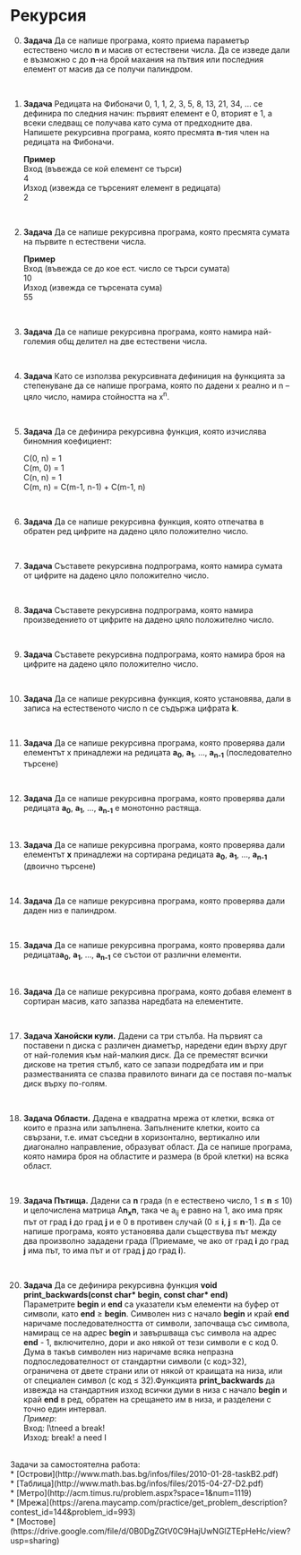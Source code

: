 # Рекурсия

0. **Задача** Да се напише програма, която приема параметър естествено число **n** и масив от естествени числа. Да се изведе дали е възможно с до **n**-на брой махания на пътвия или последния елемент от масив да се получи палиндром.

<br>

1. **Задача** Редицата на Фибоначи 0, 1, 1, 2, 3, 5, 8, 13, 21, 34, … се дефинира по следния начин: първият елемент е 0, вторият е 1, а всеки следващ се получава като сума от предходните два. Напишете рекурсивна програма, която пресмята **n**-тия член на редицата на Фибоначи.

	**Пример**<br>
	Вход (въвежда се кой елемент се търси)<br>
	4<br>
	Изход (извежда се търсеният елемент в редицата)<br>
	2

<br>

2. **Задача** Да се напише рекурсивна програма, която пресмята сумата на първите n естествени числа.

	**Пример**<br>
	Вход (въвежда се до кое ест. число се търси сумата)<br>
	10<br>
	Изход (извежда се търсената сума)<br>
	55

<br>

3. **Задача** Да се напише рекурсивна програма, която намира най-големия общ делител на две естествени числа.

<br>

4. **Задача** Като се използва рекурсивната дефиниция на функцията за степенуване да се напише програма, която по дадени x реално и n – цяло число, намира стойността на x<sup>n</sup>.

<br>

5. **Задача** Да се дефинира рекурсивна функция, която изчислява биномния коефициент:

	C(0, n) = 1<br>
	C(m, 0) = 1<br>
	C(n, n) = 1<br>
	C(m, n) = C(m-1, n-1) + C(m-1, n)

<br>

6. **Задача** Да се напише рекурсивна функция, която отпечатва в обратен ред цифрите на дадено цяло положително число.

<br>

7. **Задача** Съставете рекурсивна подпрограма, която намира сумата от цифрите на дадено цяло положително число.

<br>

8. **Задача** Съставете рекурсивна подпрограма, която намира произведението от цифрите на дадено цяло положително число.

<br>

9. **Задача** Съставете рекурсивна подпрограма, която намира броя на цифрите на дадено цяло положително число.

<br>

10. **Задача** Да се напише рекурсивна функция, която установява, дали в записа на естественото число n се съдържа цифрата **k**.

<br>

11. **Задача** Да се напише рекурсивна програма, която проверява дали елементът x принадлежи на редицата **а<sub>0</sub>**, **а<sub>1</sub>**, …, **а<sub>n-1</sub>** (последователно търсене)

<br>

12. **Задача** Да се напише рекурсивна програма, която проверява дали редицата **а<sub>0</sub>**, **а<sub>1</sub>**, …, **а<sub>n-1</sub>** е монотонно растяща.

<br>

13. **Задача** Да се напише рекурсивна програма, която проверява дали елементът **x** принадлежи на сортирана редицата **а<sub>0</sub>**, **а<sub>1</sub>**, …, **а<sub>n-1</sub>** (двоично търсене)

<br>

14. **Задача** Да се напише рекурсивна програма, която проверява дали даден низ е палиндром.

<br>

15. **Задача** Да се напише рекурсивна програма, която проверява дали редицата**а<sub>0</sub>**, **а<sub>1</sub>**, …, **а<sub>n-1</sub>** се състои от различни елементи.
  
<br>

16. **Задача** Да се напише рекурсивна програма, която добавя елемент в сортиран масив, като запазва наредбата на елементите.

<br>  

17. **Задача Ханойски кули.** Дадени са три стълба. На първият са поставени n диска с различен диаметър, наредени един върху друг от най-големия към най-малкия диск. Да се преместят всички дискове на третия стълб, като се запази подредбата им и при разместванията се спазва правилото винаги да се поставя по-малък диск върху по-голям.

<br>

18. **Задача Области.** Дадена е квадратна мрежа от клетки, всяка от които е празна или запълнена. Запълнените клетки, които са свързани, т.е. имат съседни в хоризонтално, вертикално или диагонално направление, образуват област. Да се напише програма, която намира броя на областите и размера (в брой клетки) на всяка област.

<br>
  
19. **Задача Пътища.** Дадени са **n** града (n е естествено число, 1 ≤ **n** ≤ 10) и целочислена матрица A**n<sub>x</sub>n**, така че a<sub>ij</sub> е равно на 1, ако има пряк път от град **i** до град **j** и е 0 в противен случай (0 ≤ **i**, **j** ≤ **n**-1). Да се напише програма, която установява дали съществува път между два произволно зададени града (Приемаме, че ако от град **i** до град **j** има път, то има път и от град **j** до град **i**).

<br>

20. **Задача** Да се дефинира рекурсивна функция **void print_backwards(const char\* begin, const char\* end)** <br>
Параметрите **begin** и **end** са указатели към елементи на буфер от символи, като **end** ≥ **begin**. Символен низ с начало **begin** и край **end** наричаме последователността от символи, започваща със символа, намиращ се на адрес **begin** и завършваща със символа на адрес **end** - 1, включително, дори и ако някой от тези символи е с код 0. <br>
Дума в такъв символен низ наричаме всяка непразна подпоследователност от стандартни символи (с код>32), ограничена от двете страни или от някой от краищата на низа, или от специален символ (с код ≤ 32).Функцията **print_backwards** да извежда на стандартния изход всички думи в низа с начало **begin** и край **end** в ред, обратен на срещането им в низа, и разделени с точно един интервал. <br>
*Пример*: <br>
Вход: I\tneed a break!<br>
Изход: break! a need I

<br>
Задачи за самостоятелна работа: <br>
* [Острови](http://www.math.bas.bg/infos/files/2010-01-28-taskB2.pdf) <br>
* [Таблица](http://www.math.bas.bg/infos/files/2015-04-27-D2.pdf) <br>
* [Метро](http://acm.timus.ru/problem.aspx?space=1&num=1119) <br>
* [Мрежа](https://arena.maycamp.com/practice/get_problem_description?contest_id=144&problem_id=993) <br>
* [Мостове](https://drive.google.com/file/d/0B0DgZGtV0C9HajUwNGlZTEpHeHc/view?usp=sharing) <br>
 
